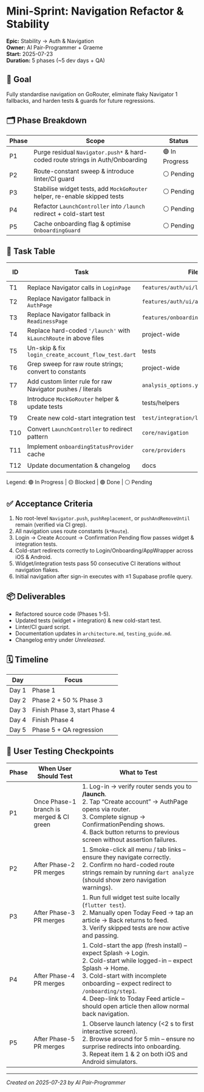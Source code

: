 # Mini-Sprint: Navigation Refactor & Stability

**Epic:** Stability → Auth & Navigation  
**Owner:** AI Pair-Programmer + Graeme  
**Start:** 2025-07-23  
**Duration:** 5 phases (~5 dev days + QA)

## 🎯 Goal
Fully standardise navigation on GoRouter, eliminate flaky Navigator 1 fallbacks, and harden tests & guards for future regressions.

## 🗂 Phase Breakdown
| Phase | Scope | Status |
|-------|-------|--------|
| P1 | Purge residual `Navigator.push*` & hard-coded route strings in Auth/Onboarding | 🟣 In Progress |
| P2 | Route-constant sweep & introduce linter/CI guard | ⚪ Pending |
| P3 | Stabilise widget tests, add `MockGoRouter` helper, re-enable skipped tests | ⚪ Pending |
| P4 | Refactor `LaunchController` into `/launch` redirect + cold-start test | ⚪ Pending |
| P5 | Cache onboarding flag & optimise `OnboardingGuard` | ⚪ Pending |

## 📝 Task Table
| ID | Task | File(s) / Area | Owner | Est (h) | Status |
|----|------|----------------|-------|---------|--------|
| T1 | Replace Navigator calls in `LoginPage` | `features/auth/ui/login_page.dart` | FE | 1 | 🟣 |
| T2 | Replace Navigator fallback in `AuthPage` | `features/auth/ui/auth_page.dart` | FE | 1 | ⚪ |
| T3 | Replace Navigator fallback in `ReadinessPage` | `features/onboarding/ui/readiness_page.dart` | FE | 1 | ⚪ |
| T4 | Replace hard-coded `'/launch'` with `kLaunchRoute` in above files | project-wide | FE | 0.5 | ⚪ |
| T5 | Un-skip & fix `login_create_account_flow_test.dart` | tests | QA | 1 | ⚪ |
| T6 | Grep sweep for raw route strings; convert to constants | project-wide | FE | 1 | ⚪ |
| T7 | Add custom linter rule for raw Navigator pushes / literals | `analysis_options.yaml` | DX | 2 | ⚪ |
| T8 | Introduce `MockGoRouter` helper & update tests | tests/helpers | QA | 2 | ⚪ |
| T9 | Create new cold-start integration test | `test/integration/launch_redirect_test.dart` | QA | 3 | ⚪ |
| T10 | Convert `LaunchController` to redirect pattern | `core/navigation` | FE | 3 | ⚪ |
| T11 | Implement `onboardingStatusProvider` cache | `core/providers` | FE | 2 | ⚪ |
| T12 | Update documentation & changelog | docs | DX | 1 | ⚪ |

Legend: 🟣 In Progress | 🟡 Blocked | 🟢 Done | ⚪ Pending

## ✅ Acceptance Criteria
1. No root-level `Navigator.push`, `pushReplacement`, or `pushAndRemoveUntil` remain (verified via CI grep).
2. All navigation uses route constants (`k*Route`).
3. Login → Create Account → Confirmation Pending flow passes widget & integration tests.
4. Cold-start redirects correctly to Login/Onboarding/AppWrapper across iOS & Android.
5. Widget/integration tests pass 50 consecutive CI iterations without navigation flakes.
6. Initial navigation after sign-in executes with ≤1 Supabase profile query.

## 📦 Deliverables
- Refactored source code (Phases 1-5).
- Updated tests (widget + integration) & new cold-start test.
- Linter/CI guard script.
- Documentation updates in `architecture.md`, `testing_guide.md`.
- Changelog entry under *Unreleased*.

## 🗓 Timeline
| Day | Focus |
|-----|-------|
| Day 1 | Phase 1 |
| Day 2 | Phase 2 + 50 % Phase 3 |
| Day 3 | Finish Phase 3, start Phase 4 |
| Day 4 | Finish Phase 4 |
| Day 5 | Phase 5 + QA regression |

## 🧪 User Testing Checkpoints
| Phase | When User Should Test | What to Test |
|-------|----------------------|--------------|
| P1 | Once Phase-1 branch is merged & CI green | 1. Log-in → verify router sends you to **/launch**.<br/>2. Tap “Create account” → AuthPage opens via router.<br/>3. Complete signup → ConfirmationPending shows.<br/>4. Back button returns to previous screen without assertion failures. |
| P2 | After Phase-2 PR merges | 1. Smoke-click all menu / tab links – ensure they navigate correctly.<br/>2. Confirm no hard-coded route strings remain by running `dart analyze` (should show zero navigation warnings). |
| P3 | After Phase-3 PR merges | 1. Run full widget test suite locally (`flutter test`).<br/>2. Manually open Today Feed → tap an article → Back returns to feed.<br/>3. Verify skipped tests are now active and passing. |
| P4 | After Phase-4 PR merges | 1. Cold-start the app (fresh install) – expect Splash → Login.<br/>2. Cold-start while logged-in – expect Splash → Home.<br/>3. Cold-start with incomplete onboarding – expect redirect to `/onboarding/step1`.<br/>4. Deep-link to Today Feed article – should open article then allow normal back navigation. |
| P5 | After Phase-5 PR merges | 1. Observe launch latency (<2 s to first interactive screen).<br/>2. Browse around for 5 min – ensure no surprise redirects into onboarding.<br/>3. Repeat item 1 & 2 on both iOS and Android simulators. |

---
*Created on 2025-07-23 by AI Pair-Programmer* 